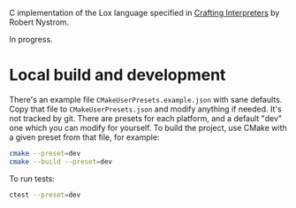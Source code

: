 C implementation of the Lox language specified in [Crafting Interpreters](https://craftinginterpreters.com) by Robert Nystrom.

In progress.

# Local build and development

There's an example file `CMakeUserPresets.example.json` with sane defaults.
Copy that file to `CMakeUserPresets.json` and modify anything if needed. It's not tracked by git.
There are presets for each platform, and a default "dev" one which you can modify for yourself.
To build the project, use CMake with a given preset from that file, for example:
```sh
cmake --preset=dev
cmake --build --preset=dev
```

To run tests:
```sh
ctest --preset=dev
```